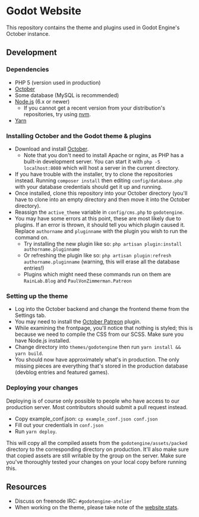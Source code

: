 # Godot Website

This repository contains the theme and plugins used in Godot Engine's
October instance.

## Development

### Dependencies

- PHP 5 (version used in production)
- [October](https://octobercms.com/)
- Some database (MySQL is recommended)
- [Node.js](https://nodejs.org/) (6.x or newer)
  - If you cannot get a recent version from your distribution's repositories,
    try using [nvm](https://github.com/creationix/nvm).
- [Yarn](https://yarnpkg.com/)

### Installing October and the Godot theme & plugins

- Download and install [October](http://octobercms.com/).
  - Note that you don't need to install Apache or nginx, as PHP has a built-in
    development server. You can start it with `php -S localhost:8080` which
    will host a server in the current directory.
- If you have trouble with the installer, try to clone the repositories instead.
  Running `composer install` then editing `config/database.php` with your
  database credentials should get it up and running.
- Once installed, clone this repository into your October directory (you'll have
  to clone into an empty directory and then move it into the October directory).
- Reassign the `active_theme` variable in `config/cms.php` to `godotengine`.
- You may have some errors at this point, these are most likely due to plugins.
  If an error is thrown, it should tell you which plugin caused it. Replace
  `authorname` and `pluginname` with the plugin you wish to run the command on.
  - Try installing the new plugin like so:
    `php artisan plugin:install authorname.pluginname`
  - Or refreshing the plugin like so:
    `php artisan plugin:refresh authorname.pluginname`
    (warning, this will erase all the database entries!)
  - Plugins which might need these commands run on them are `RainLab.Blog` and
    `PaulVonZimmerman.Patreon`

### Setting up the theme

- Log into the October backend and change the frontend theme from the Settings tab.
- You may need to install the [October Patreon](https://github.com/pcvonz/oc-patreongoalstatus-plugin) plugin.
- While examining the frontpage, you'll notice that nothing is styled; this is
  because we need to compile the CSS from our SCSS. Make sure you have Node.js
  installed.
- Change directory into `themes/godotengine` then run `yarn install && yarn build`.
- You should now have approximately what's in production. The only missing
  pieces are everything that's stored in the production database
  (devblog entries and featured games).

### Deploying your changes

Deploying is of course only possible to people who have access to our
production server. Most contributors should submit a pull request instead.

- Copy example_conf.json: `cp example_conf.json conf.json`
- Fill out your credentials in `conf.json`
- Run `yarn deploy`.

This will copy all the compiled assets from the `godotengine/assets/packed`
directory to the corresponding directory on production. It'll also make sure
that copied assets are still writable by the group on the server. Make sure
you've thoroughly tested your changes on your local copy before running this.

## Resources

- Discuss on freenode IRC: `#godotengine-atelier`
- When working on the theme, please take note of the
  [website stats](https://stats.tuxfamily.org/godotengine.org).
